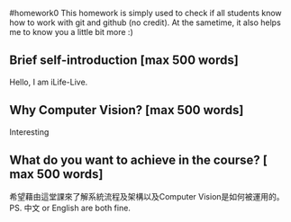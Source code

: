 #homework0
This homework is simply used to check if all students know how to work with git and github (no credit).
At the sametime, it also helps me to know you a little bit more :)

## Brief self-introduction [max 500 words]
Hello, I am iLife-Live.
## Why Computer Vision? [max 500 words]
Interesting
## What do you want to achieve in the course? [ max 500 words]
希望藉由這堂課來了解系統流程及架構以及Computer Vision是如何被運用的。
PS. 中文 or English are both fine.

